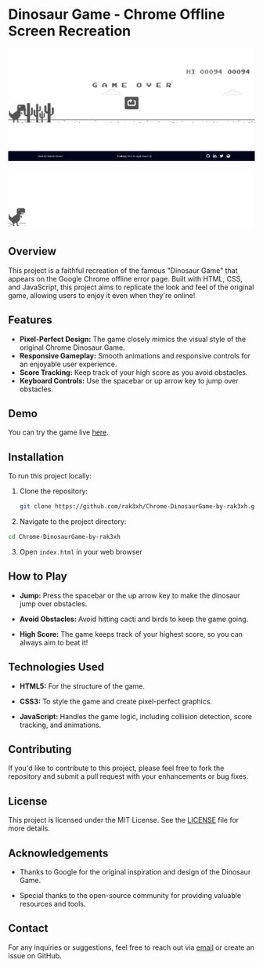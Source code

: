 # Dinosaur Game - Chrome Offline Screen Recreation

<p align="center">

![Dinosaur Game](./sceeenshot.png)

![Gif](./assets/screenshot.gif)

</p>

## Overview

This project is a faithful recreation of the famous "Dinosaur Game" that appears on the Google Chrome offline error page. Built with HTML, CSS, and JavaScript, this project aims to replicate the look and feel of the original game, allowing users to enjoy it even when they're online!

## Features

- **Pixel-Perfect Design:** The game closely mimics the visual style of the original Chrome Dinosaur Game.
- **Responsive Gameplay:** Smooth animations and responsive controls for an enjoyable user experience.
- **Score Tracking:** Keep track of your high score as you avoid obstacles.
- **Keyboard Controls:** Use the spacebar or up arrow key to jump over obstacles.

## Demo

You can try the game live [here](https://chrome-dinosaur-game-by-rak3xh.vercel.app/).

## Installation

To run this project locally:

1. Clone the repository:
   ```bash
   git clone https://github.com/rak3xh/Chrome-DinosaurGame-by-rak3xh.git
   ```
2. Navigate to the project directory:

```bash
cd Chrome-DinosaurGame-by-rak3xh
```

3. Open `index.html` in your web browser

## How to Play

- **Jump:** Press the spacebar or the up arrow key to make the dinosaur jump over obstacles.

- **Avoid Obstacles:** Avoid hitting cacti and birds to keep the game going.
- **High Score:** The game keeps track of your highest score, so you can always aim to beat it!

## Technologies Used

- **HTML5:** For the structure of the game.

- **CSS3:** To style the game and create pixel-perfect graphics.
- **JavaScript:** Handles the game logic, including collision detection, score tracking, and animations.

## Contributing

If you'd like to contribute to this project, please feel free to fork the repository and submit a pull request with your enhancements or bug fixes.

## License

This project is licensed under the MIT License. See the [LICENSE](#license) file for more details.

## Acknowledgements

- Thanks to Google for the original inspiration and design of the Dinosaur Game.

- Special thanks to the open-source community for providing valuable resources and tools.

## Contact

For any inquiries or suggestions, feel free to reach out via [email](rakeshmondal859@gmail.com) or create an issue on GitHub.
